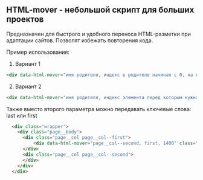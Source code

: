 ## HTML-mover - небольшой скрипт для больших проектов
Предназначен для быстрого и удобного переноса HTML-разметки при адаптации сайтов. Позволят избежать повторения кода.

Пример использования:
1) Вариант 1
```html
<div data-html-mover="имя родителя, индекс в родителе начиная с 0, на каком разрешении"></div>
```
2) Вариант 2
```html
<div data-html-mover="имя родителя, индекс элемента перед которым нужно поставить элемент, на каком разрешении"></div>
```
Также вместо второго параметра можно передавать ключевые слова: last или first

```html
  <div class="wrapper">
    <div class="page__body">
      <div class="page__col page__col--first">
          <div data-html-mover="page__col--second, first, 1400" class="block aqua">1</div>
      </div>
      <div class="page__col page__col--second">
      </div>
    </div>
  </div>
```
